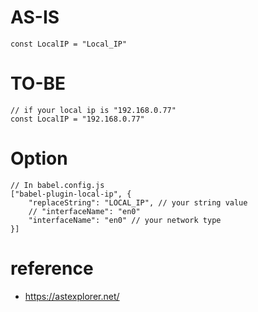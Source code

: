 # AS-IS
```
const LocalIP = "Local_IP"
```

# TO-BE
```
// if your local ip is "192.168.0.77"
const LocalIP = "192.168.0.77"
```

# Option
```
// In babel.config.js
["babel-plugin-local-ip", {
    "replaceString": "LOCAL_IP", // your string value
    // "interfaceName": "en0"
    "interfaceName": "en0" // your network type
}]
```

# reference
- https://astexplorer.net/
